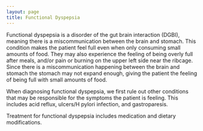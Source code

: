 ```yaml
---
layout: page
title: Functional Dyspepsia
---
```


<p>
Functional dyspepsia is a disorder of the gut brain interaction (DGBI), meaning there is a miscommunication between the brain and stomach.
This condition makes the patient feel full even when only consuming small amounts of food.
They may also experience the feeling of being overly full after meals, and/or pain or burning on the upper left side near the ribcage.
Since there is a miscommunication happening between the brain and stomach the stomach may not expand enough, giving the patient the feeling of being full with small amounts of food.
</p>
<p>
When diagnosing functional dyspepsia, we first rule out other conditions that may be responsible for the symptoms the patient is feeling.
This includes acid reflux, ulcers/H pylori infection, and gastroparesis.
</p>
<p>
Treatment for functional dyspepsia includes medication and dietary modifications.
</p>
